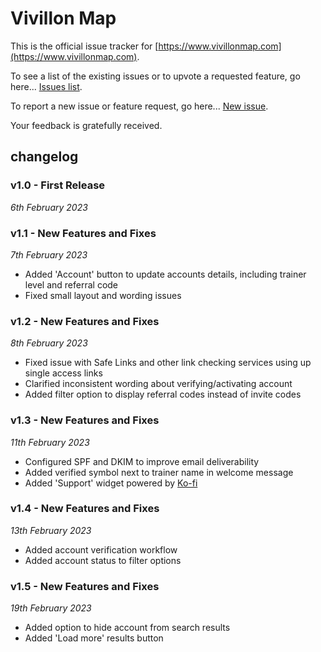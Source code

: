 # Vivillon Map
This is the official issue tracker for [https://www.vivillonmap.com](https://www.vivillonmap.com).

To see a list of the existing issues or to upvote a requested feature, go here... [Issues list](https://github.com/riklewis/vivillonmap/issues).

To report a new issue or feature request, go here... [New issue](https://github.com/riklewis/vivillonmap/issues/new).

Your feedback is gratefully received.

## changelog

### v1.0 - First Release
_6th February 2023_

### v1.1 - New Features and Fixes
_7th February 2023_
* Added 'Account' button to update accounts details, including trainer level and referral code
* Fixed small layout and wording issues

### v1.2 - New Features and Fixes
_8th February 2023_
* Fixed issue with Safe Links and other link checking services using up single access links
* Clarified inconsistent wording about verifying/activating account
* Added filter option to display referral codes instead of invite codes

### v1.3 - New Features and Fixes
_11th February 2023_
* Configured SPF and DKIM to improve email deliverability
* Added verified symbol next to trainer name in welcome message
* Added 'Support' widget powered by [Ko-fi](https://ko-fi.com/riklewis)

### v1.4 - New Features and Fixes
_13th February 2023_
* Added account verification workflow
* Added account status to filter options

### v1.5 - New Features and Fixes
_19th February 2023_
* Added option to hide account from search results
* Added 'Load more' results button